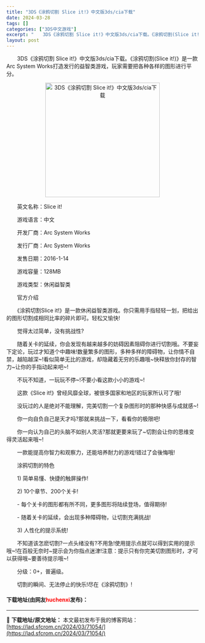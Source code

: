 ```yaml
---
title: "3DS《涂鸦切割 Slice it!》中文版3ds/cia下载"
date: 2024-03-28
tags: []
categories: ["3DS中文游戏"]
excerpt: "　　3DS《涂鸦切割 Slice it!》中文版3ds/cia下载。《涂鸦切割(Slice it!)》是一款Arc System Works打造发行的益智类游戏，玩家需要把各种各样的图形进行平分。 　　英文名称：Slice it! 　　游戏语言：中文 　　开发厂商：Arc System Works &hellip;"
layout: post
---
```


 <p>　　3DS《涂鸦切割 Slice it!》中文版3ds/cia下载。《涂鸦切割(Slice it!)》是一款Arc System Works打造发行的益智类游戏，玩家需要把各种各样的图形进行平分。</p> <p align="center"><img align="" border="0" src="https://lad.sfcrom.cn/wp-content/uploads/2024/03/20240328_66054735bd152.jpg" width="300" alt="3DS《涂鸦切割 Slice it!》中文版3ds/cia下载" /></p> <p>　　英文名称：Slice it!</p> <p>　　游戏语言：中文</p> <p>　　开发厂商：Arc System Works</p> <p>　　发行厂商：Arc System Works</p> <p>　　发售日期：2016-1-14</p> <p>　　游戏容量：128MB</p> <p>　　游戏类型：休闲益智类</p> <p>　　官方介绍</p> <p>　　《涂鸦切割Slice it!》是一款休闲益智类游戏。你只需用手指轻轻一划，把给出的图形切割成相同比率的碎片即可。轻松又愉快!</p> <p>　　觉得太过简单，没有挑战性?</p> <p>　　随着关卡的延续，你会发现有越来越多的妨碍因素阻碍你进行切割哦。不要妄下定论，玩过才知道个中趣味!数量繁多的图形，多种多样的障碍物，让你情不自禁，越陷越深~!看似简单无比的游戏，却隐藏着无穷的乐趣哦~快释放你封存的智力~让你的手指动起来吧~!</p> <p>　　不玩不知道，一玩玩不停~!不要小看这款小小的游戏~!</p> <p>　　这款《Slice it!》曾经风靡全球，被很多国家和地区的玩家所认可了哦!</p> <p>　　没玩过的人是绝对不能理解，完美切割一个复杂图形时的那种快感与成就感~!</p> <p>　　你一向自负自己是天才吗?那就来挑战一下，看看你的极限吧!</p> <p>　　你一向认为自己的头脑不如别人灵活?那就更要来玩了~切割会让你的思维变得灵活起来哦~!</p> <p>　　一款能提高你智力和观察力，还能培养耐力的游戏!错过了会後悔哦!</p> <p>　　涂鸦切割的特色</p> <p>　　1) 简单易懂、快捷的触屏操作!</p> <p>　　2) 10个章节、200个关卡!</p> <p>　　- 每个关卡的图形都有所不同，更多图形将陆续登场，值得期待!</p> <p>　　- 随着关卡的延续，会出现多种障碍物，让切割充满挑战!</p> <p>　　3) 人性化的提示系统!</p> <p>　　不知道该怎麽切割?一点头绪没有?不用急!使用提示点就可以得到实用的提示哦~!在百般无奈时~提示会为你指点迷津!注意：提示只有你完美切割图形时，才可以获得哦~要善待提示哦~!</p> <p>　　分级：0+，普遍级。</p> <p>　　切割的瞬间、无法停止的快乐!尽在《涂鸦切割》!</p> <p><h4>下载地址(由网友<font color="red">huchenxi</font>发布)：</h4></p> 

---
📖 **下载地址/原文地址：** 本文最初发布于我的博客网站：[https://lad.sfcrom.cn/2024/03/71054/](https://lad.sfcrom.cn/2024/03/71054/)
